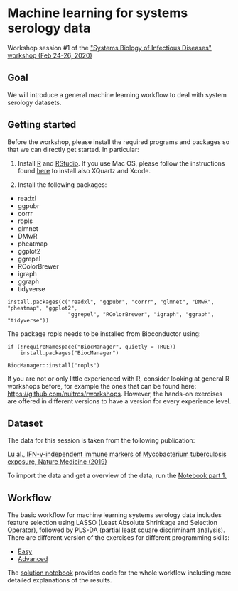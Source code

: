 # Machine learning for systems serology data

Workshop session #1 of the ["Systems Biology of Infectious Diseases" workshop (Feb 24-26, 2020)](https://cvisb.org/2020-workshop/)

## Goal
We will introduce a general machine learning workflow to deal with system serology datasets.

## Getting started
Before the workshop, please install the required programs and packages so that we can directly get started. In particular:

1. Install [R](https://cran.r-project.org/mirrors.html) and [RStudio](https://rstudio.com/products/rstudio/download/). If you use Mac OS, please follow the instructions found [here](https://www.r-bloggers.com/installing-r-on-os-x/) to install also XQuartz and Xcode. 

2. Install the following packages:
* readxl
* ggpubr
* corrr
* ropls
* glmnet
* DMwR
* pheatmap
* ggplot2
* ggrepel
* RColorBrewer
* igraph
* ggraph
* tidyverse

```
install.packages(c("readxl", "ggpubr", "corrr", "glmnet", "DMwR", "pheatmap", "ggplot2", 
                   "ggrepel", "RColorBrewer", "igraph", "ggraph", "tidyverse"))
```

The package ropls needs to be installed from Bioconductor using:

```
if (!requireNamespace("BiocManager", quietly = TRUE))
    install.packages("BiocManager")

BiocManager::install("ropls")
```

If you are not or only little experienced with R, consider looking at general R workshops before, for example the ones that can be found here: https://github.com/nuitrcs/rworkshops. However, the hands-on exercises are offered in different versions to have a version for every experience level.

## Dataset

The data for this session is taken from the following publication: 

[Lu al., IFN-γ-independent immune markers of Mycobacterium tuberculosis exposure, Nature Medicine (2019)](https://www.nature.com/articles/s41591-019-0441-3)

To import the data and get a overview of the data, run the [Notebook part 1.](systemsSerology_part1.Rmd) 

## Workflow

The basic workflow for machine learning systems serology data includes feature selection using LASSO (Least Absolute Shrinkage and Selection Operator), followed by PLS-DA (partial least square discriminant analysis). 
There are different version of the exercises for different programming skills:
* [Easy](systemsSerology_Easy.Rmd) 
* [Advanced](systemsSerology_Advanced.Rmd) 

The [solution notebook](systemsSerology_Solution.Rmd) provides code for the whole workflow including more detailed explanations of the results.



